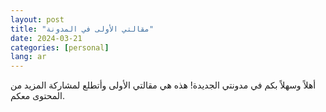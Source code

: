 ```yaml
---
layout: post
title: "مقالتي الأولى في المدونة"
date: 2024-03-21
categories: [personal]
lang: ar
---
```


أهلاً وسهلاً بكم في مدونتي الجديدة! هذه هي مقالتي الأولى وأتطلع لمشاركة المزيد من المحتوى معكم.
